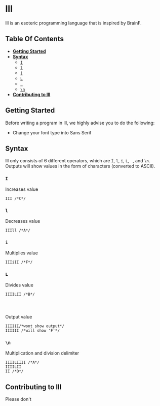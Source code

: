 # Ill

Ill is an esoteric programming language that is inspired by BrainF.

## Table Of Contents
- [**Getting Started**](#Getting-Started)
- [**Syntax**](#Syntax)
	- [`I`](#I)
	- [`l`](#l)
	- [`i`](#i)
	- [`L`](#L)
	- [` `](# )
	- [`\n`](#\n)
- [**Contributing to Ill**](#Contributing-to-Ill)

## Getting Started
Before writing a program in Ill, we highly advise you to do the following:

- Change your font type into Sans Serif

## Syntax
Ill only consists of 6 different operators, which are `I`, `l`, `i`, `L`, ` `, and `\n`. Outputs will show values in the form of characters (converted to ASCII).

### **`I`**
Increases value
```
III /*C*/
```
### **`l`**
Decreases value
```
IIIll /*A*/
```
### **`i`**
Multiplies value
```
IIIiII /*F*/
```
### **`L`**
Divides value
```
IIIILII /*B*/
```
### ` `
Output value
```
IIIIII/*wont show output*/
IIIIII /*will show 'F'*/
```

### `\n`
Multiplication and division delimiter
```
IIIILIIII /*A*/
IIIILII
II /*D*/
```

## Contributing to Ill
Please don't

